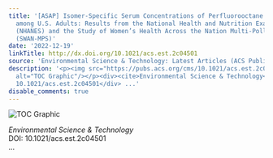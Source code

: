 ```yaml
---
title: '[ASAP] Isomer-Specific Serum Concentrations of Perfluorooctane Sulfonic Acid
  among U.S. Adults: Results from the National Health and Nutrition Examination Survey
  (NHANES) and the Study of Women’s Health Across the Nation Multi-Pollutant Study
  (SWAN-MPS)'
date: '2022-12-19'
linkTitle: http://dx.doi.org/10.1021/acs.est.2c04501
source: 'Environmental Science & Technology: Latest Articles (ACS Publications)'
description: '<p><img src="https://pubs.acs.org/cms/10.1021/acs.est.2c04501/asset/images/medium/es2c04501_0003.gif"
  alt="TOC Graphic"/></p><div><cite>Environmental Science & Technology</cite></div><div>DOI:
  10.1021/acs.est.2c04501</div> ...'
disable_comments: true
---
```

<p><img src="https://pubs.acs.org/cms/10.1021/acs.est.2c04501/asset/images/medium/es2c04501_0003.gif" alt="TOC Graphic"/></p><div><cite>Environmental Science & Technology</cite></div><div>DOI: 10.1021/acs.est.2c04501</div> ...